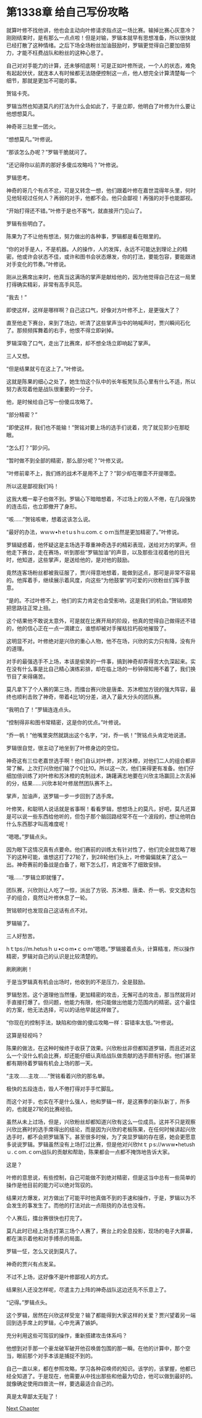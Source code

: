 # 第1338章 给自己写份攻略

就算叶修不找他讲，他也会主动向叶修请求指点这一场比赛。输掉比赛心灰意冷？刚刚结束时，是有那么一点点啦！但是对输，罗辑本就早有思想准备，所以很快就已经打散了这种情绪。之后下场全场粉丝加油鼓励时，罗辑更觉得自己要加倍努力，才能不枉费战队和粉丝的这种心思了。

自己对对手能力的计算，还未够彻底啊！可是正如叶修所说，一个人的状态，难免有起起伏伏，就连本人有时候都无法随便控制这一点，他人想完全计算清楚每一个细节，那就是更加不可能的事。

贺铭卡壳。

罗辑当然也知道莫凡的打法为什么会如此了，于是立即，他明白了叶修为什么要让他想想莫凡。

神奇哥三肚里一团火。

“想想莫凡。”叶修说。

“那该怎么办呢？”罗辑干脆就问了。

“还记得你以前弄的那好多傻瓜攻略吗？”叶修说。

罗辑思考。

神奇的哥几个有点不忿，可是又转念一想，他们跟着叶修在嘉世混得年头里，何时见他轻视过任何人？再弱的对手，他都不会。他只会鄙视！再强的对手也能鄙视。

“开始打得还不错。”叶修于是也不客气，就直接开门见山了。

罗辑有些明白了。

陈果为了不让他有想法，努力做出的各种事，罗辑都是看在眼里的。

“你的对手是人，不是机器。人的操作，人的发挥，永远不可能达到理论上的精密。他或许会状态不佳，或许和图书会状态爆发，你的打法，要能包容，要能跟进对手变化的节奏。”叶修说。

刚从比赛席出来时，他真当这满场的掌声是献给他的，因为他觉得自己在这一局里打得确实精彩，非常有高手风范。

“我去！”

即使这样，这样是哪样啊？自己这口气，好像对方叶修不上，是更强大了？

直至他走下赛台，来到了场边，听清了这些掌声当中的呐喊声时，贾兴瞬间石化了。那频频挥舞着的右手，他恨不得立即剁掉。

罗辑深吸了口气，走出了比赛席，却不想全场立即响起了掌声。

三人又想。

“但是结果就亏在这上了。”叶修说。

这就是陈果的细心之处了，她生怕这个队中的长年板凳队员心里有什么不适，所以努力表现着他是战队很重要的一分子。

他，是时候给自己写一份傻瓜攻略了。

“部分精密？”

“即使这样，我们也不能输！”贺铭对要上场的选手们说着，完了就见郭少在那眨眼。

“怎么打？”郭少问。

“暂时做不到全部的精密，那么部分呢？”叶修又说。

“叶修前辈不上，我们练的战术不是用不上了？”郭少却在哪壶不开提哪壶。

所以这是鄙视我们吗！

这我大概一辈子也做不到。罗辑心下暗暗想着，不过场上的毁人不倦，在几段强势的连击后，也立即撤开了身形。

“咳……”贺铭咳嗽，想着这该怎么说。

“最好的办法，wｗｗ•hｅtｕsｈu.com.ｃｏｍ当然是更加精密了。”叶修说。

罗辑疑惑着，他怀疑这是主场选手尊重神奇选手的精彩表现，送给对方的掌声。但他走下赛台，走在赛场，听到那些“罗辑加油”的声音，以及那些注视着他的目光时，他知道，这些掌声，是送给他的，是对他的鼓励。

竟然连客场粉丝都被我征服了，贾兴得意地想着，能做到这点，那可是非常不容易的。他挥着手，继续展示着风度，向这些“为他鼓掌”的可爱的兴欣粉丝们挥手致意。

“是的。不过叶修不上，他们的实力肯定也会受影响，这是我们的机会。”贺铭顺势把思路往正常上扭。

这个结果他不敢说太意外，可是就在比赛开局的阶段，他真的觉得自己做得还不错的，他的信心正在一点一滴建立，谁想却被对手摧枯拉朽般地摧毁了。

这明显不对。叶修绝对是兴欣的重心人物，他不在场，兴欣的实力只有降，没有升的道理。

对手的最强选手不上场，本该是偷笑的一件事，搞到神奇却弄得苦大仇深起来。实在没有什么事是比自己精心演练彩排，却在临上场的一秒钟得知用不着了，我们换节目了来得痛苦。

莫凡拿下了个人赛的第三场，而擂台赛兴欣是唐柔、苏沐橙加方锐的强大阵容，最终也顺利击败了神奇，带着4比1的分差，进入了最大分头的团队赛。

“我明白了！”罗辑连连点头。

“控制得非和图书常精密，这是你的优点。”叶修说。

“乔一帆！”他嘴里突然就跳出这个名字，“对，乔一帆！”贺铭点头肯定地说道。

罗辑很自觉，很主动了地坐到了叶修身边的空位。

神奇这有三位老嘉世选手啊！他们自认对叶修，对苏沐橙，对他们二人的组合都非常了解。上次打兴欣他们输了个0比10。所以这一次，他们来得更有准备。他们仔细加倍训练了对叶修和苏沐橙的克制战术，踌躇满志地要在兴欣主场赢回上次丢掉的分，结果……兴欣本轮叶修居然团队赛不上。

掌声，加油声，送罗辑一步一步回到了选手席。

叶修笑，和聪明人说话就是省事啊！看看罗辑，想想场上的莫凡，好吧，莫凡还算是可以说一些东西给他听的，但包子那个脑回路经常不在一个波段的，想让他明白什么东西那才叫高难度呢！

“嗯嗯。”罗辑点头。

因为眼下这情况真有点要命。他们赛前的训练太有针对性了，他们完全就忽略了眼下的这种可能，谁想这打了27轮了，到28轮他们头上，叶修偏偏就来了这么一出。神奇赛前的备战是白备了，眼下怎么打，肯定做不了细致安排。

“哦……”罗辑立即就懂了。

团队赛，兴欣则让人吃了一惊，派出了方锐、苏沐橙、唐柔、乔一帆、安文逸和包子的组合，竟然让叶修休息了一轮。

贺铭顿时也发现自己这话有点不对。

罗辑输了。

三人好愁苦。

hｔtps://m.hetusｈｕ•cｏm•ｃｏｍ“嗯嗯。”罗辑接着点头，计算精准，所以操作精密，罗辑对自己的认识是比较清楚的。

刷刷刷刷！

于是当罗辑真有机会出场时，他收到的不是压力，全是鼓励。

罗辑愁苦。这个道理他当然懂，更加精密的攻击，无懈可击的攻击，那当然就将对手直接打爆了。但问题，他能力有限，他只能做出他能力范围内的精密。这个最佳的方案，他无法选择，可以的话他早就这样做了。

“你现在的控制手法，缺陷和你做的傻瓜攻略一样：容错率太低。”叶修说。

这算是轻视吗？

陈果的做法，在这种时候终于收获了效果。兴欣粉丝非但都知道罗辑，而且还对这么一个没什么机会比赛，却还能仔细认真给战队做贡献的选手颇有好感。他们甚至都有期待着罗辑有机会上场的那一天。

“主攻……主攻……”贺铭看着兴欣的那名单。

极快的五段连击，毁人不倦打得对手手忙脚乱。

而这个对手，也实在不是什么强人，他和罗辑一样，是这赛季的新队新丁，所多的，也就是27轮的比赛经验。

虽然从未上过场，但是，兴欣粉丝却都知道兴欣有这么一位成员。这并不只是观察兴欣比赛时的选手席得出的结论，而是因为兴欣的老板陈果，在任何时候讲起兴欣选手时，都不会把罗辑落下。甚至很多时候，为了突显罗辑的存在感，她会更愿意多说说罗辑。罗辑虽然没有上场打过比赛，但是他对兴欣htｔｐs://wｗw•hetushｕ.ｃom.ｃoｍ战队的贡献和帮助，陈果都会一点都不掩饰地告诉大家。

这是？

叶修的意思说，有些控制，自己可能做不到绝对精密，但是这当中总有一些简单的操作是他目前的能力可以绝对驾驭的。

结果对方爆发，对方做出了可能平时他真做不到的手速和操作，于是，罗辑以为不会发生的事发生了。而他的打法对此一点阻挠的办法也没有。

个人赛后，擂台赛很快也打完了。

莫凡此时已经上场去打第三场个人赛了，赛台上的全息投影，现场的电子大屏幕，都在演示着他和对手搏杀的局面。

罗辑一怔，怎么又说到莫凡了。

神奇的贾兴有点发呆。

不过不上场，这好像不是叶修鄙视人的方式。

结果别人还没怎样呢，尽遣主力上阵的神奇战队这边还先不乐意上了。

“记得。”罗辑点头。

这个罗辑，居然在兴欣这样受宠？输了都能得到大家这样的关爱？贾兴望着另一端回到选手席上的罗辑，心中充满了嫉妒。

充分利用这些可驾驭的操作，重新搭建攻击体系吗？

他想到对手那一个豪龙破军破开他召唤兽包围的那一瞬。在他的计算中，那个空当，眼前那个对手本该是捕捉不到的。

自己一直以来，都在参照攻略，学习各种召唤师的知识。该学的，该掌握，他都已经全知道了。于是现在，他需要从中找出那些和他最为切合，他可以做到最好的。就像确定使用四兽流一样，要选最适合自己的。

真是太卑鄙太无耻了！



[Next Chapter](%E7%AC%AC1339%E7%AB%A0%20%E5%91%BC%E5%95%B8%E6%96%B0%E6%89%93%E6%B3%95.md)